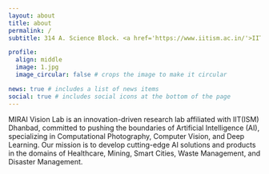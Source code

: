 ```yaml
---
layout: about
title: about
permalink: /
subtitle: 314 A. Science Block. <a href='https://www.iitism.ac.in/'>IIT (ISM) Dhanbad</a>. Jharkhand. India

profile:
  align: middle
  image: 1.jpg
  image_circular: false # crops the image to make it circular

news: true # includes a list of news items
social: true # includes social icons at the bottom of the page
---
```

MIRAI Vision Lab is an innovation-driven research lab affiliated with IIT(ISM) Dhanbad, committed to pushing the boundaries of Artificial Intelligence (AI), specializing in Computational Photography, Computer Vision, and Deep Learning. Our mission is to develop cutting-edge AI solutions and products in the domains of Healthcare, Mining, Smart Cities, Waste Management, and Disaster Management.

